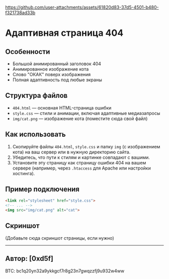 

https://github.com/user-attachments/assets/61820d83-37d5-4501-b480-f321738ad33b

# Адаптивная страница 404

## Особенности
- Большой анимированный заголовок 404
- Анимированное изображение кота
- Слово "ОКАК" поверх изображения
- Полная адаптивность под любые экраны

## Структура файлов
- `404.html` — основная HTML-страница ошибки
- `style.css` — стили и анимации, включая адаптивные медиазапросы
- `img/cat.png` — изображение кота (поместите сюда свой файл)

## Как использовать
1. Скопируйте файлы `404.html`, `style.css` и папку `img` (с изображением кота) на ваш сервер или в нужную директорию сайта.
2. Убедитесь, что пути к стилям и картинке совпадают с вашими.
3. Установите эту страницу как страницу ошибки 404 на вашем сервере (например, через `.htaccess` для Apache или настройки хостинга).

## Пример подключения
```html
<link rel="stylesheet" href="style.css">
<!-- ... -->
<img src="img/cat.png" alt="cat">
```

## Скриншот
(Добавьте сюда скриншот страницы, если нужно)

---

**Автор:** [0xd5f] 
---
BTC: bc1q20yn32a9ykkgcf7r8g23n7gwqzzfj9u932w4ww
